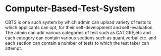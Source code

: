 # Computer-Based-Test-System
CBTS is one such system by which admin can upload variety of tests to which applicants can opt, for their self-development and self-evaluation. The admin can add various categories of  test such as CAT,GRE,etc and each category can contain various sections such as quant,verbal,etc. and each section can contain a number of tests to which the test taker can attempt. 
